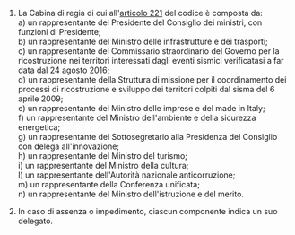 1. La Cabina di regia di cui all'[articolo 221](/articolo-221/1) del codice è composta da:<br>a) un rappresentante del Presidente del Consiglio dei ministri, con funzioni di Presidente;<br>b) un rappresentante del Ministro delle infrastrutture e dei trasporti;<br>c) un rappresentante del Commissario straordinario del Governo per la ricostruzione nei territori interessati dagli eventi sismici verificatasi a far data dal 24 agosto 2016;<br>d) un rappresentante della Struttura di missione per il coordinamento dei processi di ricostruzione e sviluppo dei territori colpiti dal sisma del 6 aprile 2009;<br>e) un rappresentante del Ministro delle imprese e del made in Italy;<br>f) un rappresentante del Ministro dell'ambiente e della sicurezza energetica;<br>g) un rappresentante del Sottosegretario alla Presidenza del Consiglio con delega all'innovazione;<br>h) un rappresentante del Ministro del turismo;<br>i) un rappresentante del Ministro della cultura;<br>l) un rappresentante dell'Autorità nazionale anticorruzione;<br>m) un rappresentante della Conferenza unificata;<br>n) un rappresentante del Ministro dell'istruzione e del merito.

2. In caso di assenza o impedimento, ciascun componente indica un suo delegato.
